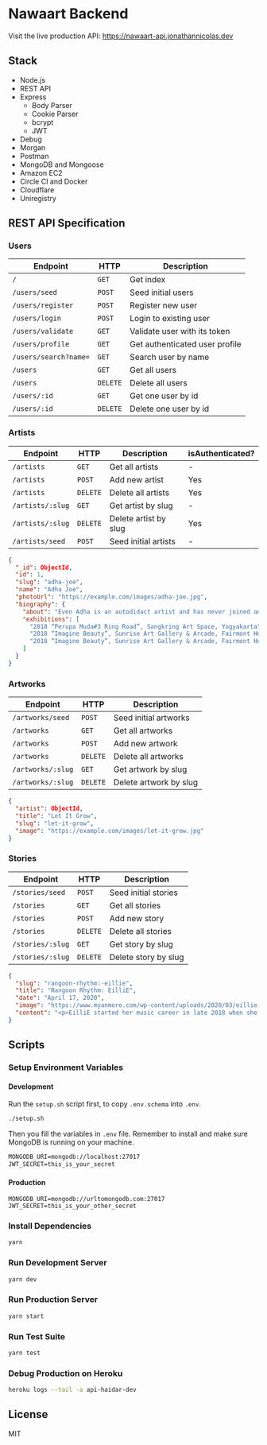 # Nawaart Backend

Visit the live production API: https://nawaart-api.jonathannicolas.dev

## Stack

- Node.js
- REST API
- Express
  - Body Parser
  - Cookie Parser
  - bcrypt
  - JWT
- Debug
- Morgan
- Postman
- MongoDB and Mongoose
- Amazon EC2
- Circle CI and Docker
- Cloudflare
- Uniregistry

## REST API Specification

### Users

| Endpoint              | HTTP     | Description                    |
| --------------------- | -------- | ------------------------------ |
| `/`                   | `GET`    | Get index                      |
| `/users/seed`         | `POST`   | Seed initial users             |
| `/users/register`     | `POST`   | Register new user              |
| `/users/login`        | `POST`   | Login to existing user         |
| `/users/validate`     | `GET`    | Validate user with its token   |
| `/users/profile`      | `GET`    | Get authenticated user profile |
| `/users/search?name=` | `GET`    | Search user by name            |
| `/users`              | `GET`    | Get all users                  |
| `/users`              | `DELETE` | Delete all users               |
| `/users/:id`          | `GET`    | Get one user by id             |
| `/users/:id`          | `DELETE` | Delete one user by id          |

### Artists

| Endpoint         | HTTP     | Description           | isAuthenticated? |
| ---------------- | -------- | --------------------- | ---------------- |
| `/artists`       | `GET`    | Get all artists       | -                |
| `/artists`       | `POST`   | Add new artist        | Yes              |
| `/artists`       | `DELETE` | Delete all artists    | Yes              |
| `/artists/:slug` | `GET`    | Get artist by slug    | -                |
| `/artists/:slug` | `DELETE` | Delete artist by slug | Yes              |
| `/artists/seed`  | `POST`   | Seed initial artists  | -                |

```json
{
  "_id": ObjectId,
  "id": 1,
  "slug": "adha-joe",
  "name": "Adha Joe",
  "photoUrl": "https://example.com/images/adha-joe.jpg",
  "biography": {
    "about": "Even Adha is an autodidact artist and has never joined any art institution, he has been interested with art and started to paint since he was very young. In the beginning, Adha started to learn many kind of arts in various media, then finally he decided to focus on painting. For Adha, to paint is to express himself, as for him arts is the bridge to communicate to the audiences.",
    "exhibitions": [
      "2018 “Perupa Muda#3 Ring Road”, Sangkring Art Space, Yogyakarta",
      "2018 “Imagine Beauty”, Sunrise Art Gallery & Arcade, Fairmont Hotel, Jakarta",
      "2018 “Imagine Beauty”, Sunrise Art Gallery & Arcade, Fairmont Hotel, Jakarta"
    ]
  }
}
```

### Artworks

| Endpoint          | HTTP     | Description            |
| ----------------- | -------- | ---------------------- |
| `/artworks/seed`  | `POST`   | Seed initial artworks  |
| `/artworks`       | `GET`    | Get all artworks       |
| `/artworks`       | `POST`   | Add new artwork        |
| `/artworks`       | `DELETE` | Delete all artworks    |
| `/artworks/:slug` | `GET`    | Get artwork by slug    |
| `/artworks/:slug` | `DELETE` | Delete artwork by slug |

```json
{
  "artist": ObjectId,
  "title": "Let It Grow",
  "slug": "let-it-grow",
  "image": "https://example.com/images/let-it-grow.jpg"
}
```

### Stories

| Endpoint         | HTTP     | Description          |
| ---------------- | -------- | -------------------- |
| `/stories/seed`  | `POST`   | Seed initial stories |
| `/stories`       | `GET`    | Get all stories      |
| `/stories`       | `POST`   | Add new story        |
| `/stories`       | `DELETE` | Delete all stories   |
| `/stories/:slug` | `GET`    | Get story by slug    |
| `/stories/:slug` | `DELETE` | Delete story by slug |

```json
{
  "slug": "rangoon-rhythm:-eillie",
  "title": "Rangoon Rhythm: EilliE",
  "date": "April 17, 2020",
  "image": "https://www.myanmore.com/wp-content/uploads/2020/03/eillie-2-1068x712.jpg",
  "content": "<p>EilliE started her music career in late 2018 when she was 18.</p><p> The girl has already become a favourite rapper for the local rap music industry.With her powerful rapping skills and distinctive fashion style, she talked about her passion for music and balance between life and career. EilliE, with the given name of Eaint Thet Hmu, joined BG18 Record Label in 2018. It all started at the 2018 Invasion Music Festival. “I was hanging out with my friends and also a bit drunk at that time.” she laughed.</p>"
}
```

## Scripts

### Setup Environment Variables

#### Development

Run the `setup.sh` script first, to copy `.env.schema` into `.env`.

```sh
./setup.sh
```

Then you fill the variables in `.env` file.
Remember to install and make sure MongoDB is running on your machine.

```txt
MONGODB_URI=mongodb://localhost:27017
JWT_SECRET=this_is_your_secret
```

#### Production

```
MONGODB_URI=mongodb://urltomongodb.com:27017
JWT_SECRET=this_is_your_other_secret
```

### Install Dependencies

```sh
yarn
```

### Run Development Server

```sh
yarn dev
```

### Run Production Server

```sh
yarn start
```

### Run Test Suite

```sh
yarn test
```

### Debug Production on Heroku

```sh
heroku logs --tail -a api-haidar-dev
```

## License

MIT
